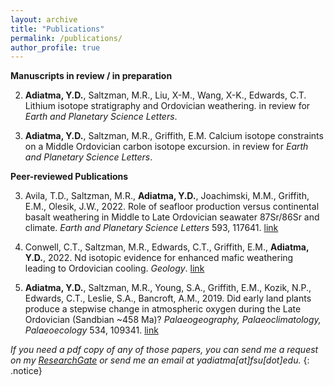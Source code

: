 ```yaml
---
layout: archive
title: "Publications"
permalink: /publications/
author_profile: true
---
```

**Manuscripts in review / in preparation**

2) **Adiatma, Y.D.**, Saltzman, M.R., Liu, X-M., Wang, X-K., Edwards, C.T. Lithium isotope stratigraphy and Ordovician weathering. in review for *Earth and Planetary Science Letters*.

1) **Adiatma, Y.D.**, Saltzman, M.R., Griffith, E.M. Calcium isotope constraints on a Middle Ordovician carbon isotope excursion. in review for *Earth and Planetary Science Letters*.

**Peer-reviewed Publications**

3) Avila, T.D., Saltzman, M.R., **Adiatma, Y.D.**, Joachimski, M.M., Griffith, E.M., Olesik, J.W., 2022. Role of seafloor production versus continental basalt weathering in Middle to Late Ordovician seawater 87Sr/86Sr and climate. *Earth and Planetary Science Letters* 593, 117641. [link](https://doi.org/10.1016/j.epsl.2022.117641)

2) Conwell, C.T., Saltzman, M.R., Edwards, C.T., Griffith, E.M., **Adiatma, Y.D.**, 2022. Nd isotopic evidence for enhanced mafic weathering leading to Ordovician cooling. *Geology*. [link](https://doi.org/10.1130/G49860.1)

1) **Adiatma, Y.D.**, Saltzman, M.R., Young, S.A., Griffith, E.M., Kozik, N.P., Edwards, C.T., Leslie, S.A., Bancroft, A.M., 2019. Did early land plants produce a stepwise change in atmospheric oxygen during the Late Ordovician (Sandbian ~458 Ma)? *Palaeogeography, Palaeoclimatology, Palaeoecology* 534, 109341. [link](https://doi.org/10.1016/j.palaeo.2019.109341)





*If you need a pdf copy of any of those papers, you can send me a request on my [ResearchGate](https://www.researchgate.net/profile/Yoseph-Adiatma) or send me an email at yadiatma[at]fsu[dot]edu.*
{: .notice}
